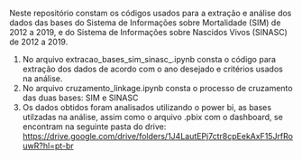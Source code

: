 Neste repositório constam os códigos usados para a extração e análise dos dados das bases do Sistema de Informações sobre Mortalidade (SIM) de 2012 a 2019, e do Sistema de Informações sobre Nascidos Vivos (SINASC) de 2012 a 2019.

1. No arquivo extracao_bases_sim_sinasc_.ipynb consta o código para extração dos dados de acordo com o ano desejado e critérios usados na análise.
2. No arquivo cruzamento_linkage.ipynb consta o processo de cruzamento das duas bases: SIM e SINASC
3. Os dados obtidos foram analisados utilizando o power bi, as bases utilzadas na análise, assim como o arquivo .pbix com o dashboard, se encontram na seguinte pasta do drive:
   https://drive.google.com/drive/folders/1J4LautEPj7ctr8cpEekAxF15JrfRouwR?hl=pt-br
  
